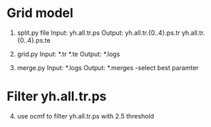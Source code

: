 # Grid model

1. split.py file
Input: yh.all.tr.ps
Output: yh.all.tr.{0..4}.ps.tr yh.all.tr.{0..4}.ps.te

2. grid.py
Input: *.tr *.te
Output: *.logs

3. merge.py
Input: *.logs
Output: *.merges 
-select best paramter

# Filter yh.all.tr.ps

4. use ocmf to filter yh.all.tr.ps with 2.5 threshold
